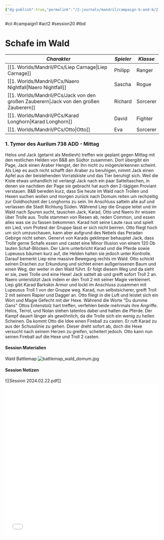 ```yaml
---
{"dg-publish":true,"permalink":"/2-journals/mandril/campaign-b-and-b/2-act/2024-02-22/"}
---
```


#cii #campaign1 #act2 #session20 #tbd 

# Schafe im Wald

| *Charakter* | *Spieler* | *Klasse* |
| ----------- | ----------- | ----------- |
| [[1. Worlds/Mandril/PCs/Liep Carnage\|Liep Carnage]] | Philipp | Ranger |
| [[1. Worlds/Mandril/PCs/Naero Nightfall\|Naero Nightfall]] | Sascha | Rogue |
| [[1. Worlds/Mandril/PCs/Jack von den großen Zauberern\|Jack von den großen Zauberern]] | Richard | Sorcerer |
| [[1. Worlds/Mandril/PCs/Karad Longhorn\|Karad Longhorn]] | David | Fighter |
| [[1. Worlds/Mandril/PCs/Otto\|Otto]] | Eva | Sorcerer |

### 1. Tymor des Aurilum 738 ADD - Mittag
Helos und Jack (getarnt als Medievh) treffen wie geplant gegen Mittag mit den restlichen Helden von B&B am Südtor zusammen. Dort übergibt ein Page, Jack einen Araber Hengst, der ihn nicht zu mögen/erkennen scheint. Als Liep es auch nicht schafft den Araber zu beruhigen, nimmt Jack einen Apfel aus der beistehenden Vorratskiste und das Tier beruhigt sich. Weil die Kiste etwas unhandlich ist verlangt Jack nach ein paar Satteltaschen, in denen sie nachdem der Page sie gebracht hat auch den 2-tägigen Proviant verstauen.
B&B bereden kurz, dass Sie heute im Wald nach Trollen und Hexen suchen wollen und morgen zurück nach Domum reiten um rechzeitig zur Goldhochzeit der Longhorns zu sein. Im Anschluss satteln alle auf und verlassen die Stadt Richtung Süden. Während Liep die Gruppe leitet und im Wald nach Spuren sucht, tauschen Jack, Karad, Otto und Naero ihr wissen über Trolle aus. Trolle stammen von Riesen ab, reden Common, und essen alles was sie zu fassen bekommen.
Karad holt seine Laute raus und spielt ein Lied, vom Protest der Gruppe lässt er sich nicht beirren. Otto fliegt hoch um sich umzuschauen, kann aber aufgrund des Nebels das Peradan Gebirge nicht sehen. Genervt von Karads geklimper behauptet Jack, dass Trolle gerne Schafe essen und castet eine Minor Illusion von einem 120 Db lauten Schaf-Blöcken. Der Lärm unterbricht Karad und die Pferde sowie Lupeusus bäumen kurz auf, die Helden halten sie jedoch unter Kontrolle. Darauf bemerkt Liep eine massive Bewegung rechts im Wald. Otto schickt seinen Drachen zur Erkundung und sichtet einen außgerissenen Baum und einen Weg, der weiter in den Wald führt. Er folgt diesem Weg und da sieht er sie, zwei Trolle und eine Hexe!
Jack sattelt ab und greift sofort Troll 2 an. Naero unterstützt Jack indem er den Troll 2 mit seiner Magie verkleinert. Liep gibt Karad Barkskin Armor und lockt im Anschluss zusammen mit Lupeusus Troll 1 von der Gruppe weg. Karad, nun selbstsicherer, greift Troll 2 mit seinem Rapier und Dagger an. Otto fliegt in die Luft und leistet sich ein Wort und Magie Gefecht mit der Hexe. Während die Worte "Du dumme Gans" Ottos Entenstolz hart treffen, verfehlen beide mehrmals ihre Angriffe. Helos, Terrol, und Nolan stehen tatenlos dabei und halten die Pferde. Der Kampf dauert länger als gewöhnlich, da die Trolle sich ein wenig zu heilen Scheinen. Da kommt Otto die Idee einen Fireball zu casten. Er ruft Karad zu aus der Schusslinie zu gehen. Dieser dreht sofort ab, doch die Hexe versucht nach seinem Herzen zu greifen, scheitert jedoch. Otto kann nun seinen Fireball auf die Hexe und Troll 2 casten. 

#### Session Materialien
Wald Battlemap
![battlemap_wald_domum.jpg](/img/user/z_Attachments/battlemap_wald_domum.jpg)
#### Session Notizen
![[Session 2024.02.22.pdf]]
<embed src="/img/Session 2024.02.22.pdf" type="application/pdf" width="100%" height=500 />